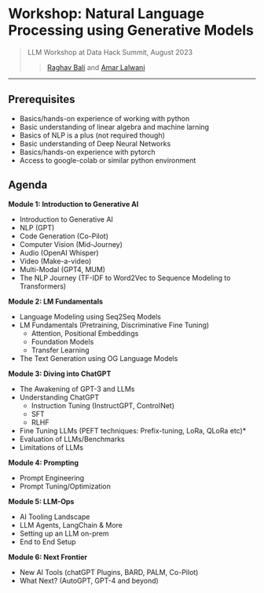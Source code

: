 # Workshop: Natural Language Processing using Generative Models
> LLM Workshop at Data Hack Summit, August 2023
>> [Raghav Bali](https://www.linkedin.com/in/baliraghav/) and [Amar Lalwani](https://www.linkedin.com/in/amar-lalwani-aa69b875/)
---
## Prerequisites
- Basics/hands-on experience of working with python
- Basic understanding of linear algebra and machine larning
- Basics of NLP is a plus (not required though)
- Basic understanding of Deep Neural Networks
- Basics/hands-on experience with pytorch
- Access to google-colab or similar python environment


## Agenda
**Module 1: Introduction to Generative AI**
+ Introduction to Generative AI
+ NLP (GPT)
+ Code Generation (Co-Pilot)
+ Computer Vision (Mid-Journey)
+ Audio (OpenAI Whisper)
+ Video (Make-a-video)
+ Multi-Modal (GPT4, MUM)
+ The NLP Journey (TF-IDF to Word2Vec to Sequence Modeling to Transformers)
  
**Module 2: LM Fundamentals**
+ Language Modeling using Seq2Seq Models
+ LM Fundamentals (Pretraining, Discriminative Fine Tuning)
  - Attention, Positional Embeddings
  - Foundation Models
  - Transfer Learning
+ The Text Generation using OG Language Models 
 
**Module 3: Diving into ChatGPT**
+ The Awakening of GPT-3 and LLMs
+ Understanding ChatGPT 
  - Instruction Tuning (InstructGPT, ControlNet)
  - SFT 
  - RLHF
+ Fine Tuning LLMs (PEFT techniques: Prefix-tuning, LoRa, QLoRa etc)* 
+ Evaluation of LLMs/Benchmarks
+ Limitations of LLMs

**Module 4: Prompting**
+ Prompt Engineering 
+ Prompt Tuning/Optimization

**Module 5: LLM-Ops**
+ AI Tooling Landscape
+ LLM Agents, LangChain & More
+ Setting up an LLM on-prem
+ End to End Setup

**Module 6: Next Frontier**
+ New AI Tools (chatGPT Plugins, BARD, PALM, Co-Pilot)
+ What Next? (AutoGPT, GPT-4 and beyond)

